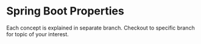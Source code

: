# Spring Boot Properties

Each concept is explained in separate branch.
Checkout to specific branch for topic of your interest.